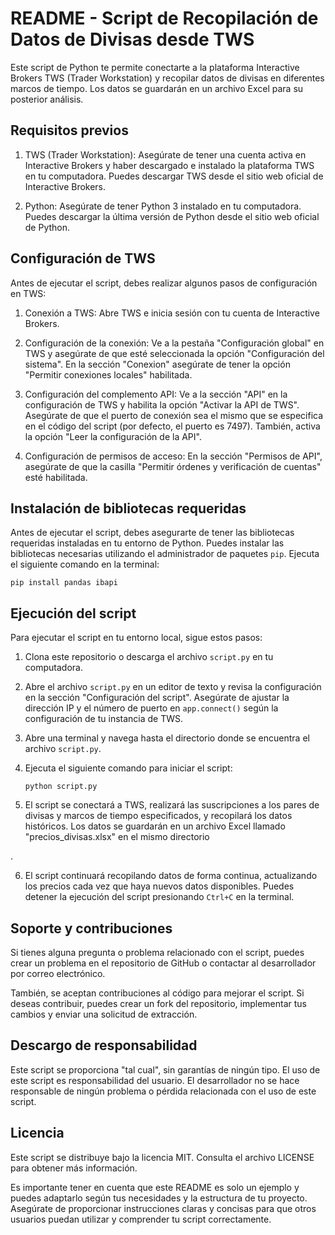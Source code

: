 # README - Script de Recopilación de Datos de Divisas desde TWS

Este script de Python te permite conectarte a la plataforma Interactive Brokers TWS (Trader Workstation) y recopilar datos de divisas en diferentes marcos de tiempo. Los datos se guardarán en un archivo Excel para su posterior análisis.

## Requisitos previos

1. TWS (Trader Workstation): Asegúrate de tener una cuenta activa en Interactive Brokers y haber descargado e instalado la plataforma TWS en tu computadora. Puedes descargar TWS desde el sitio web oficial de Interactive Brokers.

2. Python: Asegúrate de tener Python 3 instalado en tu computadora. Puedes descargar la última versión de Python desde el sitio web oficial de Python.

## Configuración de TWS

Antes de ejecutar el script, debes realizar algunos pasos de configuración en TWS:

1. Conexión a TWS: Abre TWS e inicia sesión con tu cuenta de Interactive Brokers.

2. Configuración de la conexión: Ve a la pestaña "Configuración global" en TWS y asegúrate de que esté seleccionada la opción "Configuración del sistema". En la sección "Conexion" asegúrate de tener la opción "Permitir conexiones locales" habilitada.

3. Configuración del complemento API: Ve a la sección "API" en la configuración de TWS y habilita la opción "Activar la API de TWS". Asegúrate de que el puerto de conexión sea el mismo que se especifica en el código del script (por defecto, el puerto es 7497). También, activa la opción "Leer la configuración de la API".

4. Configuración de permisos de acceso: En la sección "Permisos de API", asegúrate de que la casilla "Permitir órdenes y verificación de cuentas" esté habilitada.

## Instalación de bibliotecas requeridas

Antes de ejecutar el script, debes asegurarte de tener las bibliotecas requeridas instaladas en tu entorno de Python. Puedes instalar las bibliotecas necesarias utilizando el administrador de paquetes `pip`. Ejecuta el siguiente comando en la terminal:

```
pip install pandas ibapi
```

## Ejecución del script

Para ejecutar el script en tu entorno local, sigue estos pasos:

1. Clona este repositorio o descarga el archivo `script.py` en tu computadora.

2. Abre el archivo `script.py` en un editor de texto y revisa la configuración en la sección "Configuración del script". Asegúrate de ajustar la dirección IP y el número de puerto en `app.connect()` según la configuración de tu instancia de TWS.

3. Abre una terminal y navega hasta el directorio donde se encuentra el archivo `script.py`.

4. Ejecuta el siguiente comando para iniciar el script:

   ```
   python script.py
   ```

5. El script se conectará a TWS, realizará las suscripciones a los pares de divisas y marcos de tiempo especificados, y recopilará los datos históricos. Los datos se guardarán en un archivo Excel llamado "precios_divisas.xlsx" en el mismo directorio

.

6. El script continuará recopilando datos de forma continua, actualizando los precios cada vez que haya nuevos datos disponibles. Puedes detener la ejecución del script presionando `Ctrl+C` en la terminal.

## Soporte y contribuciones

Si tienes alguna pregunta o problema relacionado con el script, puedes crear un problema en el repositorio de GitHub o contactar al desarrollador por correo electrónico.

También, se aceptan contribuciones al código para mejorar el script. Si deseas contribuir, puedes crear un fork del repositorio, implementar tus cambios y enviar una solicitud de extracción.

## Descargo de responsabilidad

Este script se proporciona "tal cual", sin garantías de ningún tipo. El uso de este script es responsabilidad del usuario. El desarrollador no se hace responsable de ningún problema o pérdida relacionada con el uso de este script.

## Licencia

Este script se distribuye bajo la licencia MIT. Consulta el archivo LICENSE para obtener más información.

Es importante tener en cuenta que este README es solo un ejemplo y puedes adaptarlo según tus necesidades y la estructura de tu proyecto. Asegúrate de proporcionar instrucciones claras y concisas para que otros usuarios puedan utilizar y comprender tu script correctamente.

